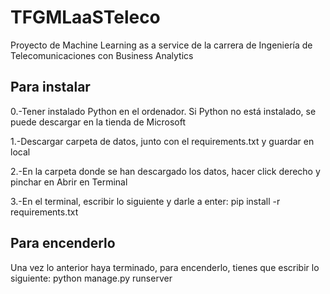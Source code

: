 # TFGMLaaSTeleco
Proyecto de Machine Learning as a service de la carrera de Ingeniería de Telecomunicaciones con Business Analytics

## Para instalar
0.-Tener instalado Python en el ordenador. Si Python no está instalado, se puede descargar en la tienda de Microsoft

1.-Descargar carpeta de datos, junto con el requirements.txt y guardar en local

2.-En la carpeta donde se han descargado los datos, hacer click derecho y pinchar en Abrir en Terminal

3.-En el terminal, escribir lo siguiente y darle a enter: pip install -r requirements.txt

## Para encenderlo
Una vez lo anterior haya terminado, para encenderlo, tienes que escribir lo siguiente: python manage.py runserver
